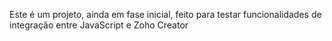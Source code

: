 Este é um projeto, ainda em fase inicial, feito para testar funcionalidades de integração entre JavaScript e Zoho Creator
